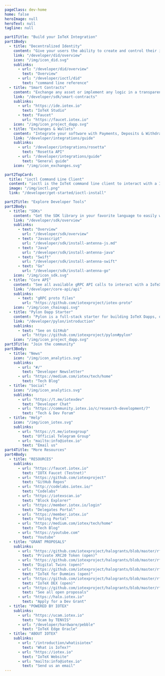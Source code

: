 ```yaml
---
pageClass: dev-home
home: false
heroImage: null
heroText: null
tagline: null

part1Title: "Build your IoTeX Integration"
part1Body:
  - title: "Decentralized Identity"
    content: "Give your users the ability to create and control their identity. IoTeX DID applies to individuals, enterprises and devices!"
    link: "/developer/did/overview"
    icon: "/img/icon_did.svg"
    sublinks:
      - url: "/developer/did/overview"
        text: "Overview"
      - url: "/developer/ioctl/did"
        text: "command line reference"
  - title: "Smart Contracts"
    content: "Exchange any asset or implement any logic in a transparent, decentralized fashion, at a lightning speed with IoTeX smart contracts."
    link: "/developer/sdk/smart-contracts"
    sublinks:
      - url: "https://ide.iotex.io"
        text: "IoTeX Studio"
      - text: "Faucet"
        url: "https://faucet.iotex.io"
    icon: "/img/icon_project_dapp.svg"
  - title: "Exchanges & Wallets"
    content: "Integrate your software with Payments, Deposits & Withdraws of IOTX coins and XRC20 tokens."
    link: "/developer/integrations/guide"
    sublinks:
      - url: "/developer/integrations/rosetta"
        text: "Rosetta API"
      - url: "/developer/integrations/guide"
        text: "General guide"
    icon: "/img/icon_exchanges.svg"

part2TopCard:
  title: "ioctl Command Line Client"
  content: "ioctl is the IoTeX command line client to interact with a IoTeX Gateway Node. With ioctl you can send and query actions to the blockchain, manage accounts, transfer XRC20 tokens, deploy smart contracts, create a decentralized identity, and much more! "
  image: "/img/ioctl.png"
  link: "/developer/get-started/ioctl-install"

part2Title: "Explore Developer Tools"
part2Body:
  - title: "SDKs"
    content: "Get the SDK library in your favorite language to easily work with the IoTeX API."
    link: "/developer/sdk/overview"
    sublinks:
      - text: "Overview"
        url: "/developer/sdk/overview"
      - text: "Javascript"
        url: "/developer/sdk/install-antenna-js.md"
      - text: "Java"
        url: "/developer/sdk/install-antenna-java"
      - text: "Swift"
        url: "/developer/sdk/install-antenna-swift"
      - text: "Go"
        url: "/developer/sdk/install-antenna-go"
    icon: "/img/icon_sdk.svg"
  - title: "Core API"
    content: "See all available gRPC API calls to interact with a IoTeX blockchain node."
    link: "/developer/core-api/api"
    sublinks:
      - text: "gRPC proto files"
        url: "https://github.com/iotexproject/iotex-proto"
    icon: "/img/icon_chainapi.svg"
  - title: "Pylon Dapp Starter"
    content: "Pylon is a full-stack starter for building IoTeX Dapps, out-of the box integrated with IoTeX antenna SDK and ioPay wallet"
    link: "/developer/pylon/introduction"
    sublinks:
      - text: "See on GitHub"
        url: "https://github.com/iotexproject/pylon#pylon"
    icon: "/img/icon_project_dapp.svg"
part3Title: "Join the community"
part3Body:
  - title: "News"
    icon: "/img/icon_analytics.svg"
    sublinks:
      - url: "#/"
        text: "Developer Newsletter"
      - url: "https://medium.com/iotex/tech/home"
        text: "Tech Blog"
  - title: "Social"
    icon: "/img/icon_analytics.svg"
    sublinks:
      - url: "https://t.me/iotexdev"
        text: "Developer Chat"
      - url: "https://community.iotex.io/c/research-development/7"
        text: "Tech & Dev Forum"
  - title: "Help"
    icon: "/img/icon_iotex.svg"
    sublinks:
      - url: "https://t.me/iotexgroup"
        text: "Official Telegram Group"
      - url: "mailto:info@iotex.io"
        text: "Email us"
part4Title: "More Resources"
part4Body:
  - title: "RESOURCES"
    sublinks:
      - url: "https://faucet.iotex.io"
        text: "IOTX Faucet (Testnet)"
      - url: "https://github.com/iotexproject"
        text: "GitHub Repos"
      - url: "http://codelabs.iotex.io/"
        text: "Codelabs"
      - url: "https://iotexscan.io"
        text: "Block Explorer"
      - url: "https://member.iotex.io/login"
        text: "Delegates Portal"
      - url: "https://member.iotex.io"
        text: "Voting Portal"
      - url: "https://medium.com/iotex/tech/home"
        text: "Tech Blog"
      - url: "https://youtube.com"
        text: "Youtube"
  - title: "GRANT PROPOSALS"
    sublinks:
      - url: "https://github.com/iotexproject/halogrants/blob/master/rfp-proposals/rfp-ideas.md#privacy-preserving-xrc20-tokens"
        text: "Private XRC20 Token (open)"
      - url: "https://github.com/iotexproject/halogrants/blob/master/rfp-proposals/rfp-ideas.md#digital-twin-for-devices"
        text: "Digital Twins (open)"
      - url: "https://github.com/iotexproject/halogrants/blob/master/rfp-proposals/rfp-ideas.md#iotex-all-in-one-for-dummies (open)"
        text: "IoTeX for Dummies (open)"
      - url: "https://github.com/iotexproject/halogrants/blob/master/rfp-proposals/rfp-ideas.md#decentralized-exchange"
        text: "IoTeX DEX (open)"
      - url: "https://github.com/iotexproject/halogrants/blob/master/rfp-proposals/rfp-ideas.md"
        text: "See all open proposals"
      - url: "https://halo.iotex.io"
        text: "Apply for a Dev Grant"
  - title: "POWERED BY IOTEX"
    sublinks:
      - url: "https://ucam.iotex.io"
        text: "Ucam by TENVIS"
      - url: "/developer/hardware/pebble"
        text: "IoTeX Edge Oracle"
  - title: "ABOUT IOTEX"
    sublinks:
      - url: "/introduction/whatisiotex"
        text: "What is IoTex?"
      - url: "https://iotex.io"
        text: "IoTeX Website"
      - url: "mailto:info@iotex.io"
        text: "Send us an email"
---
```


<DeveloperHomeV2 />
